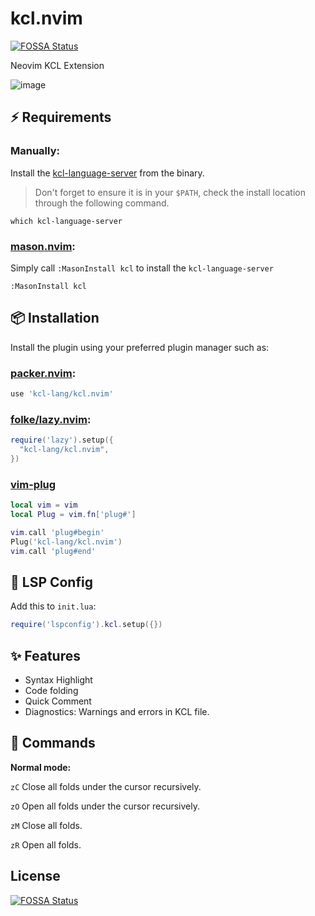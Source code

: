 # kcl.nvim

[![FOSSA Status](https://app.fossa.com/api/projects/git%2Bgithub.com%2Fkcl-lang%2Fkcl.nvim.svg?type=shield)](https://app.fossa.com/projects/git%2Bgithub.com%2Fkcl-lang%2Fkcl.nvim?ref=badge_shield)

Neovim KCL Extension

![image](https://github.com/kcl-lang/kcl.nvim/assets/462087/c5bcb1db-87a1-4ddb-ae7d-558f122a08e3)

## ⚡️ Requirements

### Manually:

Install the [kcl-language-server](https://kcl-lang.io/docs/user_docs/getting-started/install) from the binary.

> Don't forget to ensure it is in your `$PATH`, check the install location through the following command.

```shell
which kcl-language-server
```

### [mason.nvim](https://github.com/williamboman/mason.nvim):

Simply call `:MasonInstall kcl` to install the `kcl-language-server`

```
:MasonInstall kcl
```

## 📦 Installation

Install the plugin using your preferred plugin manager such as:

### [packer.nvim](https://github.com/wbthomason/packer.nvim):

```lua
use 'kcl-lang/kcl.nvim'
```

### [folke/lazy.nvim](https://github.com/folke/lazy.nvim):

```lua
require('lazy').setup({
  "kcl-lang/kcl.nvim",
})
```

### [vim-plug](https://github.com/junegunn/vim-plug)

```lua
local vim = vim
local Plug = vim.fn['plug#']

vim.call 'plug#begin'
Plug('kcl-lang/kcl.nvim')
vim.call 'plug#end'
```

## 🚀 LSP Config

Add this to `init.lua`:

```lua
require('lspconfig').kcl.setup({})
```

## ✨ Features

+ Syntax Highlight
+ Code folding
+ Quick Comment
+ Diagnostics: Warnings and errors in KCL file.

## 🍭 Commands

**Normal mode:**

```zC```  Close all folds under the cursor recursively. 

```zO```  Open all folds under the cursor recursively. 

```zM```  Close all folds.

```zR```   Open all folds. 

## License

[![FOSSA Status](https://app.fossa.com/api/projects/git%2Bgithub.com%2Fkcl-lang%2Fkcl.nvim.svg?type=large)](https://app.fossa.com/projects/git%2Bgithub.com%2Fkcl-lang%2Fkcl.nvim?ref=badge_large)
